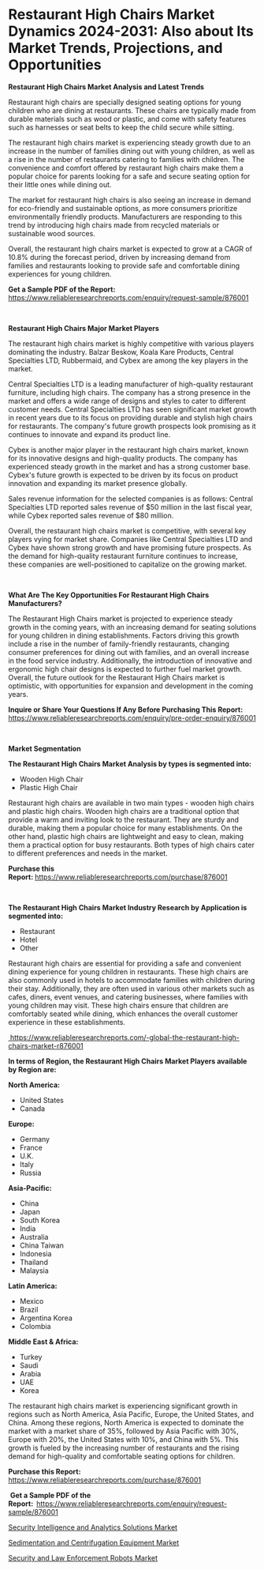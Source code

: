 <p><h1>Restaurant High Chairs Market Dynamics 2024-2031: Also about Its Market Trends, Projections, and Opportunities</h1></p><p><strong>Restaurant High Chairs Market Analysis and Latest Trends</strong></p>
<p><p>Restaurant high chairs are specially designed seating options for young children who are dining at restaurants. These chairs are typically made from durable materials such as wood or plastic, and come with safety features such as harnesses or seat belts to keep the child secure while sitting.</p><p>The restaurant high chairs market is experiencing steady growth due to an increase in the number of families dining out with young children, as well as a rise in the number of restaurants catering to families with children. The convenience and comfort offered by restaurant high chairs make them a popular choice for parents looking for a safe and secure seating option for their little ones while dining out.</p><p>The market for restaurant high chairs is also seeing an increase in demand for eco-friendly and sustainable options, as more consumers prioritize environmentally friendly products. Manufacturers are responding to this trend by introducing high chairs made from recycled materials or sustainable wood sources.</p><p>Overall, the restaurant high chairs market is expected to grow at a CAGR of 10.8% during the forecast period, driven by increasing demand from families and restaurants looking to provide safe and comfortable dining experiences for young children.</p></p>
<p><strong>Get a Sample PDF of the Report:&nbsp;</strong> <a href="https://www.reliableresearchreports.com/enquiry/request-sample/876001">https://www.reliableresearchreports.com/enquiry/request-sample/876001</a></p>
<p>&nbsp;</p>
<p><strong>Restaurant High Chairs Major Market Players</strong></p>
<p><p>The restaurant high chairs market is highly competitive with various players dominating the industry. Balzar Beskow, Koala Kare Products, Central Specialties LTD, Rubbermaid, and Cybex are among the key players in the market. </p><p>Central Specialties LTD is a leading manufacturer of high-quality restaurant furniture, including high chairs. The company has a strong presence in the market and offers a wide range of designs and styles to cater to different customer needs. Central Specialties LTD has seen significant market growth in recent years due to its focus on providing durable and stylish high chairs for restaurants. The company's future growth prospects look promising as it continues to innovate and expand its product line.</p><p>Cybex is another major player in the restaurant high chairs market, known for its innovative designs and high-quality products. The company has experienced steady growth in the market and has a strong customer base. Cybex's future growth is expected to be driven by its focus on product innovation and expanding its market presence globally.</p><p>Sales revenue information for the selected companies is as follows: Central Specialties LTD reported sales revenue of $50 million in the last fiscal year, while Cybex reported sales revenue of $80 million.</p><p>Overall, the restaurant high chairs market is competitive, with several key players vying for market share. Companies like Central Specialties LTD and Cybex have shown strong growth and have promising future prospects. As the demand for high-quality restaurant furniture continues to increase, these companies are well-positioned to capitalize on the growing market.</p></p>
<p>&nbsp;</p>
<p><strong>What Are The Key Opportunities For Restaurant High Chairs Manufacturers?</strong></p>
<p><p>The Restaurant High Chairs market is projected to experience steady growth in the coming years, with an increasing demand for seating solutions for young children in dining establishments. Factors driving this growth include a rise in the number of family-friendly restaurants, changing consumer preferences for dining out with families, and an overall increase in the food service industry. Additionally, the introduction of innovative and ergonomic high chair designs is expected to further fuel market growth. Overall, the future outlook for the Restaurant High Chairs market is optimistic, with opportunities for expansion and development in the coming years.</p></p>
<p><strong>Inquire or Share Your Questions If Any Before Purchasing This Report:</strong> <a href="https://www.reliableresearchreports.com/enquiry/pre-order-enquiry/876001">https://www.reliableresearchreports.com/enquiry/pre-order-enquiry/876001</a></p>
<p>&nbsp;</p>
<p><strong>Market Segmentation</strong></p>
<p><strong>The Restaurant High Chairs Market Analysis by types is segmented into:</strong></p>
<p><ul><li>Wooden High Chair</li><li>Plastic High Chair</li></ul></p>
<p><p>Restaurant high chairs are available in two main types - wooden high chairs and plastic high chairs. Wooden high chairs are a traditional option that provide a warm and inviting look to the restaurant. They are sturdy and durable, making them a popular choice for many establishments. On the other hand, plastic high chairs are lightweight and easy to clean, making them a practical option for busy restaurants. Both types of high chairs cater to different preferences and needs in the market.</p></p>
<p><strong>Purchase this Report:&nbsp;</strong><a href="https://www.reliableresearchreports.com/purchase/876001">https://www.reliableresearchreports.com/purchase/876001</a></p>
<p>&nbsp;</p>
<p><strong>The Restaurant High Chairs Market Industry Research by Application is segmented into:</strong></p>
<p><ul><li>Restaurant</li><li>Hotel</li><li>Other</li></ul></p>
<p><p>Restaurant high chairs are essential for providing a safe and convenient dining experience for young children in restaurants. These high chairs are also commonly used in hotels to accommodate families with children during their stay. Additionally, they are often used in various other markets such as cafes, diners, event venues, and catering businesses, where families with young children may visit. These high chairs ensure that children are comfortably seated while dining, which enhances the overall customer experience in these establishments.</p></p>
<p><a href="https://www.reliableresearchreports.com/-global-the-restaurant-high-chairs-market-r876001">&nbsp;https://www.reliableresearchreports.com/-global-the-restaurant-high-chairs-market-r876001</a></p>
<p><strong>In terms of Region, the Restaurant High Chairs Market Players available by Region are:</strong></p>
<p>
    <p> <strong> North America: </strong>
        <ul>
            <li>United States</li>
            <li>Canada</li>
        </ul>
        </p> 
    <p> <strong> Europe: </strong>
        <ul>
            <li>Germany</li>
            <li>France</li>
            <li>U.K.</li>
            <li>Italy</li>
            <li>Russia</li>
        </ul>
        </p> 
    <p> <strong> Asia-Pacific: </strong>
        <ul>
            <li>China</li>
            <li>Japan</li>
            <li>South Korea</li>
            <li>India</li>
            <li>Australia</li>
            <li>China Taiwan</li>
            <li>Indonesia</li>
            <li>Thailand</li>
            <li>Malaysia</li>
        </ul>
        </p> 
    <p> <strong> Latin America: </strong>
        <ul>
            <li>Mexico</li>
            <li>Brazil</li>
            <li>Argentina Korea</li>
            <li>Colombia</li>
        </ul>
        </p> 
    <p> <strong> Middle East & Africa: </strong>
        <ul>
            <li>Turkey</li>
            <li>Saudi</li>
            <li>Arabia</li>
            <li>UAE</li>
            <li>Korea</li>
        </ul>
    </p>
    </p>
<p><p>The restaurant high chairs market is experiencing significant growth in regions such as North America, Asia Pacific, Europe, the United States, and China. Among these regions, North America is expected to dominate the market with a market share of 35%, followed by Asia Pacific with 30%, Europe with 20%, the United States with 10%, and China with 5%. This growth is fueled by the increasing number of restaurants and the rising demand for high-quality and comfortable seating options for children.</p></p>
<p><strong>Purchase this Report: </strong><a href="https://www.reliableresearchreports.com/purchase/876001">https://www.reliableresearchreports.com/purchase/876001</a></p>
<p>&nbsp;<strong>Get a Sample PDF of the Report:&nbsp;&nbsp;</strong><a href="https://www.reliableresearchreports.com/enquiry/request-sample/876001">https://www.reliableresearchreports.com/enquiry/request-sample/876001</a></p>
<p><strong></strong></p>
<p><p><a href="https://github.com/erickahgreen002024/Market-Research-Report-List-1/blob/main/security-intelligence-and-analytics-solutions-market.md">Security Intelligence and Analytics Solutions Market</a></p><p><a href="https://github.com/victorialyman98067/Market-Research-Report-List-1/blob/main/sedimentation-and-centrifugation-equipment-market.md">Sedimentation and Centrifugation Equipment Market</a></p><p><a href="https://github.com/violawzepeda0462024/Market-Research-Report-List-1/blob/main/security-and-law-enforcement-robots-market.md">Security and Law Enforcement Robots Market</a></p></p>